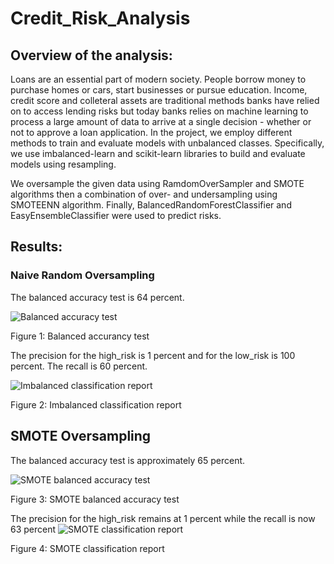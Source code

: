 # Credit_Risk_Analysis

## Overview of the analysis:

Loans are an essential part of modern society. People borrow money to purchase homes or cars, start businesses or pursue education. Income, credit score and colleteral assets are traditional methods banks have relied on to access lending risks but today banks relies on machine learning to process a large amount of data to arrive at a single decision - whether or not to approve a loan application. In the project, we employ different methods to train and evaluate models with unbalanced classes. Specifically, we use imbalanced-learn and scikit-learn libraries to build and evaluate models using resampling.

We oversample the given data using RamdomOverSampler and SMOTE algorithms then a combination of over- and undersampling using SMOTEENN algorithm. Finally, BalancedRandomForestClassifier and EasyEnsembleClassifier were used to predict risks.

## Results:

### Naive Random Oversampling

The balanced accuracy test is 64 percent.

![Balanced accuracy test](https://user-images.githubusercontent.com/91093413/151721515-ad0eb385-a502-4337-a775-f9f03ece030a.png)

Figure 1: Balanced accurancy test


The precision for the high_risk is 1 percent and for the low_risk is 100 percent. The recall is 60 percent.

![Imbalanced classification report](https://user-images.githubusercontent.com/91093413/151721623-21802718-5e54-486c-b2ed-029dbdb0a97c.png)

Figure 2: Imbalanced classification report


## SMOTE Oversampling

The balanced accuracy test is approximately 65 percent.

![SMOTE balanced accuracy test](https://user-images.githubusercontent.com/91093413/151722029-ba20d393-ce29-40f0-9d25-974b4c03ef55.png)

Figure 3: SMOTE balanced accuracy test

The precision for the high_risk remains at 1 percent while the recall is now 63 percent
![SMOTE classification report](https://user-images.githubusercontent.com/91093413/151721924-06dd7c47-094f-4528-b155-297c8b7aef90.png)

Figure 4: SMOTE classification report
